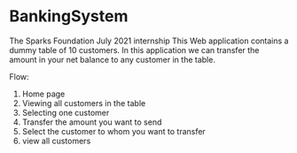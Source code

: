 # BankingSystem

The Sparks Foundation July 2021 internship
This Web application contains a dummy table of 10 customers. In this application we can transfer the amount in your net balance to any customer in the table.

Flow:

1) Home page
2) Viewing all customers in the table
3) Selecting one customer
4) Transfer the amount you want to send
5) Select the customer to whom you want to transfer
6) view all customers
